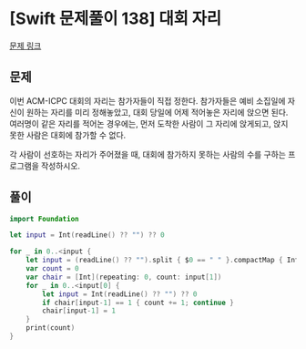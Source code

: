 # [Swift 문제풀이 138] 대회 자리

[문제 링크](https://www.acmicpc.net/problem/10768)

## 문제

이번 ACM-ICPC 대회의 자리는 참가자들이 직접 정한다. 참가자들은 예비 소집일에 자신이 원하는 자리를 미리 정해놓았고, 대회 당일에 어제 적어놓은 자리에 앉으면 된다. 여러명이 같은 자리를 적어논 경우에는, 먼저 도착한 사람이 그 자리에 앉게되고, 앉지 못한 사람은 대회에 참가할 수 없다.

각 사람이 선호하는 자리가 주어졌을 때, 대회에 참가하지 못하는 사람의 수를 구하는 프로그램을 작성하시오.

## 풀이

```swift
import Foundation

let input = Int(readLine() ?? "") ?? 0

for _ in 0..<input {
    let input = (readLine() ?? "").split { $0 == " " }.compactMap { Int($0) }
    var count = 0
    var chair = [Int](repeating: 0, count: input[1])
    for _ in 0..<input[0] {
        let input = Int(readLine() ?? "") ?? 0
        if chair[input-1] == 1 { count += 1; continue }
        chair[input-1] = 1
    }
    print(count)
}
```
